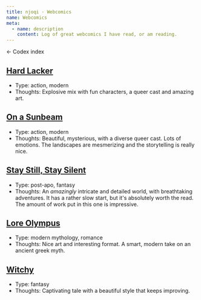```yaml
---
title: njoqi · Webcomics
name: Webcomics
meta:
  - name: description
    content: Log of great webcomics I have read, or am reading.
---
```


<p>
  <router-link to="/codex">
    ← Codex index
  </router-link>
</p>

<article-header v-bind="frontmatter" />

## [Hard Lacker](https://hardlacquer.com/post/185301375229/post1x01)

- Type: action, modern
- Thoughts: Explosive mix with fun characters, a queer cast and amazing art.

## [On a Sunbeam](https://www.onasunbeam.com/)

- Type: action, modern
- Thoughts: Beautiful, mysterious, with a diverse queer cast. Lots of emotions. The landscapes are mesmerizing and the storytelling is really nice.

## [Stay Still, Stay Silent](http://sssscomic.com/)

- Type: post-apo, fantasy
- Thoughts: An *amazingly* intricate and detailed world, with breathtaking adventures. It has a rather slow start, but it's absolutely worth the read. The amount of work put in this one is impressive.

## [Lore Olympus](https://www.webtoons.com/en/romance/lore-olympus/list?title_no=1320)

- Type: modern mythology, romance
- Thoughts: Nice art and interesting format. A smart, modern take on an ancient greek myth.

## [Witchy](http://witchycomic.com/comic/page-1/)

- Type: fantasy
- Thoughts: Captivating tale with a beautiful style that keeps improving.

<script setup>
  import ArticleHeader from '../../components/article-header.vue'
</script>